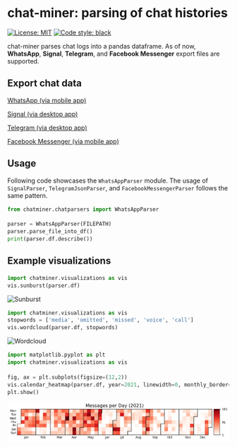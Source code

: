 # chat-miner: parsing of chat histories

[![License: MIT](https://img.shields.io/badge/License-MIT-yellow.svg)](https://opensource.org/licenses/MIT)
[![Code style: black](https://img.shields.io/badge/code%20style-black-000000.svg)](https://github.com/psf/black)

chat-miner parses chat logs into a pandas dataframe.
As of now, **WhatsApp**, **Signal**, **Telegram**, and **Facebook Messenger** export files are supported.

## Export chat data
[WhatsApp (via mobile app)](https://faq.whatsapp.com/196737011380816/?cms_id=196737011380816&published_only=true)

[Signal (via desktop app)](https://github.com/carderne/signal-export)

[Telegram (via desktop app)](https://telegram.org/blog/export-and-more)

[Facebook Messenger (via mobile app)](https://www.facebook.com/help/messenger-app/713635396288741?cms_id=713635396288741&published_only=true)

## Usage
Following code showcases the ``WhatsAppParser`` module.
The usage of ``SignalParser``, ``TelegramJsonParser``, and ``FacebookMessengerParser`` follows the same pattern.
```python
from chatminer.chatparsers import WhatsAppParser

parser = WhatsAppParser(FILEPATH)
parser.parse_file_into_df()
print(parser.df.describe())
```
## Example visualizations
```python
import chatminer.visualizations as vis
vis.sunburst(parser.df)
```
![Sunburst](examples/sunburst.png)

```python
import chatminer.visualizations as vis
stopwords = ['media', 'omitted', 'missed', 'voice', 'call']
vis.wordcloud(parser.df, stopwords)
```
![Wordcloud](examples/wordcloud.png)

```python
import matplotlib.pyplot as plt
import chatminer.visualizations as vis

fig, ax = plt.subplots(figsize=(12,2))
vis.calendar_heatmap(parser.df, year=2021, linewidth=0, monthly_border=True, ax=ax)
plt.show()
```
![HeatMap](examples/heatmap.png)
